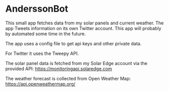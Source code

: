 # AnderssonBot
This small app fetches data from my solar panels and current weather.
The app Tweets information on its own Twitter account.
This app will probably by automated some time in the future.

The app uses a config file to get api keys and other private data.

For Twitter it uses the Tweepy API.

The solar panel data is fetched from my Solar Edge account via the provided API: 
https://monitoringapi.solaredge.com

The weather forecast is collected from Open Weather Map: 
https://api.openweathermap.org/

